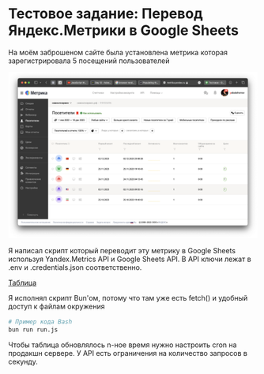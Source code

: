# Тестовое задание: Перевод Яндекс.Метрики в Google Sheets

На моём заброшеном сайте была установлена метрика которая зарегистрировала 5 посещений пользователей

![Посетители](visits.png)

Я написал скрипт который переводит эту метрику в Google Sheets используя Yandex.Metrics API и Google Sheets API. В API ключи лежат в .env и .credentials.json соответственно.

[Таблица](https://docs.google.com/spreadsheets/d/1-OtRd-11lSh3zhS0EIthUUma9cbZSAo8DxdxTuZcRvk/edit?usp=sharing)

Я исполнял скрипт Bun'ом, потому что там уже есть fetch() и удобный доступ к файлам окружения

```bash
# Пример кода Bash
bun run run.js
```

Чтобы таблица обновлялось n-ное время нужно настроить cron на продакшн сервере. У API есть ограничения на количество запросов в секунду.
